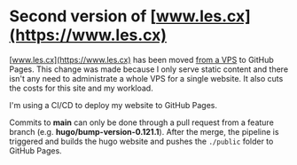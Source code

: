 # Second version of [www.les.cx](https://www.les.cx)

[www.les.cx](https://www.les.cx) has been moved [from a VPS](https://www.netcup.de) to GitHub Pages. This change was made because I only serve static content and there isn't any need to administrate a whole VPS for a single website. It also cuts the costs for this site and my workload.

I'm using a CI/CD to deploy my website to GitHub Pages.

Commits to **main** can only be done through a pull request from a feature branch (e.g. **hugo/bump-version-0.121.1**).
After the merge, the pipeline is triggered and builds the hugo website and pushes the `./public` folder to GitHub Pages.
